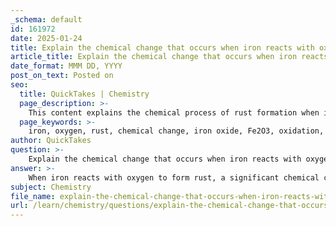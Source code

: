```yaml
---
_schema: default
id: 161972
date: 2025-01-24
title: Explain the chemical change that occurs when iron reacts with oxygen to form rust.
article_title: Explain the chemical change that occurs when iron reacts with oxygen to form rust.
date_format: MMM DD, YYYY
post_on_text: Posted on
seo:
  title: QuickTakes | Chemistry
  page_description: >-
    This content explains the chemical process of rust formation when iron reacts with oxygen, detailing the oxidation and reduction mechanisms involved, and factors influencing rusting.
  page_keywords: >-
    iron, oxygen, rust, chemical change, iron oxide, Fe2O3, oxidation, reduction, hydroxides, electrochemical process, corrosion, environmental factors, protective measures, galvanization, iron(II) hydroxide, iron(III) hydroxide
author: QuickTakes
question: >-
    Explain the chemical change that occurs when iron reacts with oxygen to form rust.
answer: >-
    When iron reacts with oxygen to form rust, a significant chemical change occurs, characterized by the transformation of elemental iron (Fe) into iron oxide (commonly known as rust, which is primarily iron(III) oxide, Fe2O3). This process can be represented by the following balanced chemical equation:\n\n$$\n4 \text{Fe}(s) + 3 \text{O}_2(g) \rightarrow 2 \text{Fe}_2\text{O}_3(s)\n$$\n\n### Mechanism of Rust Formation\n\n1. **Oxidation of Iron**: The initial step involves the oxidation of iron. Iron atoms lose electrons and become positively charged iron ions (Fe²⁺). This oxidation can be represented as:\n   $$\n   \text{Fe} \rightarrow \text{Fe}^{2+} + 2e^-\n   $$\n\n2. **Reduction of Oxygen**: The electrons lost by iron are typically transferred to oxygen molecules, which are reduced to form oxide ions (O²⁻). This reduction can be summarized as:\n   $$\n   \text{O}_2 + 4e^- + 2\text{H}_2\text{O} \rightarrow 4\text{OH}^-\n   $$\n\n3. **Formation of Hydroxides**: In the presence of moisture, the iron ions can react with hydroxide ions (OH⁻) to form iron(II) hydroxide (Fe(OH)₂):\n   $$\n   \text{Fe}^{2+} + 2\text{OH}^- \rightarrow \text{Fe(OH)}_2\n   $$\n\n4. **Conversion to Rust**: With sufficient oxygen and moisture, iron(II) hydroxide can further oxidize to form iron(III) hydroxide (Fe(OH)₃), which eventually dehydrates to form rust (Fe2O3·nH2O):\n   $$\n   4\text{Fe(OH)}_2 + \text{O}_2 \rightarrow 2\text{Fe}_2\text{O}_3 + 4\text{H}_2\text{O}\n   $$\n\n### Characteristics of Rust Formation\n\n- **Electrochemical Process**: The rusting of iron is an electrochemical process that typically occurs in the presence of water, which acts as an electrolyte. This allows for the movement of ions and facilitates the oxidation-reduction reactions necessary for rust formation.\n\n- **Environmental Factors**: The rate of rusting can be influenced by several factors, including the presence of salts, acidity of the environment, and temperature. For instance, saltwater can accelerate the corrosion process due to its higher conductivity compared to pure water.\n\n- **Protective Measures**: Various methods can be employed to prevent rusting, such as galvanization (coating iron with zinc), painting, or using corrosion inhibitors.\n\nIn summary, the chemical change that occurs when iron reacts with oxygen to form rust involves a series of oxidation and reduction reactions leading to the formation of iron oxides, fundamentally altering the chemical composition of the original iron.
subject: Chemistry
file_name: explain-the-chemical-change-that-occurs-when-iron-reacts-with-oxygen-to-form-rust.md
url: /learn/chemistry/questions/explain-the-chemical-change-that-occurs-when-iron-reacts-with-oxygen-to-form-rust
---
```


&nbsp;